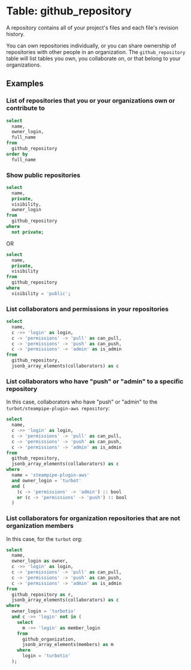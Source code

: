 # Table: github_repository

A repository contains all of your project's files and each file's revision history.

You can own repositories individually, or you can share ownership of repositories with other people in an organization.  The `github_repository` table will list tables you own, you collaborate on, or that belong to your organizations.

## Examples

### List of repositories that you or your organizations own or contribute to

```sql
select
  name,
  owner_login,
  full_name
from
  github_repository
order by
  full_name
```


### Show public repositories

```sql
select
  name,
  private,
  visibility,
  owner_login
from
  github_repository
where
  not private;
```
OR

```sql
select
  name,
  private,
  visibility
from
  github_repository
where
  visibility = 'public';
```


### List collaborators and permissions in your repositories

```sql
select
  name,
  c ->> 'login' as login,
  c -> 'permissions' -> 'pull' as can_pull,
  c -> 'permissions' -> 'push' as can_push,
  c -> 'permissions' -> 'admin' as is_admin
from
  github_repository,
  jsonb_array_elements(collaborators) as c
```


### List collaborators who have "push" or "admin" to a specific repository

In this case, collaborators who have "push" or "admin" to the `turbot/steampipe-plugin-aws repository`:
```sql
select
  name,
  c ->> 'login' as login,
  c -> 'permissions' -> 'pull' as can_pull,
  c -> 'permissions' -> 'push' as can_push,
  c -> 'permissions' -> 'admin' as is_admin
from
  github_repository,
  jsonb_array_elements(collaborators) as c
where
  name = 'steampipe-plugin-aws'
  and owner_login = 'turbot'
  and (
    (c -> 'permissions' -> 'admin') :: bool
    or (c -> 'permissions' -> 'push') :: bool
  )
  ```


### List collaborators for organization repositories that are not organization members

In this case, for the `turbot` org:
```sql
select
  name,
  owner_login as owner,
  c ->> 'login' as login,
  c -> 'permissions' -> 'pull' as can_pull,
  c -> 'permissions' -> 'push' as can_push,
  c -> 'permissions' -> 'admin' as is_admin
from
  github_repository as r,
  jsonb_array_elements(collaborators) as c
where
  owner_login = 'turbotio'
  and c ->> 'login' not in (
    select
      m ->> 'login' as member_login
    from
      github_organization,
      jsonb_array_elements(members) as m
    where
      login = 'turbotio'
  );
```
